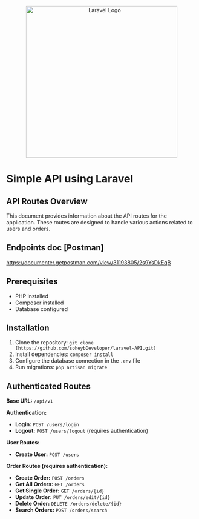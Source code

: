 <p align="center"><a href="https://laravel.com" target="_blank"><img src="https://raw.githubusercontent.com/laravel/art/master/logo-lockup/5%20SVG/2%20CMYK/1%20Full%20Color/laravel-logolockup-cmyk-red.svg" width="400" alt="Laravel Logo"></a></p>

# Simple API using Laravel

## API Routes Overview

This document provides information about the API routes for the application. These routes are designed to handle various actions related to users and orders.

## Endpoints doc [Postman]

https://documenter.getpostman.com/view/31193805/2s9YsDkEqB

## Prerequisites

- PHP installed
- Composer installed
- Database configured

## Installation

1. Clone the repository: `git clone [https://github.com/soheybDeveloper/laravel-API.git]`
2. Install dependencies: `composer install`
3. Configure the database connection in the `.env` file
4. Run migrations: `php artisan migrate`
## Authenticated Routes

**Base URL:** `/api/v1`

**Authentication:**

- **Login:** `POST /users/login`
- **Logout:** `POST /users/logout` (requires authentication)

**User Routes:**

- **Create User:** `POST /users`

**Order Routes (requires authentication):**

- **Create Order:** `POST /orders`
- **Get All Orders:** `GET /orders`
- **Get Single Order:** `GET /orders/{id}`
- **Update Order:** `PUT /orders/edit/{id}`
- **Delete Order:** `DELETE /orders/delete/{id}`
- **Search Orders:** `POST /orders/search`
